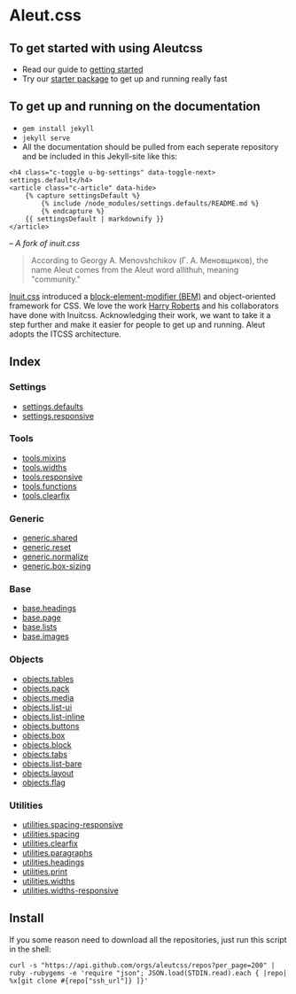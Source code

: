 # Aleut.css

## To get started with using Aleutcss
- Read our guide to [getting started](http://aleutcss.github.io/getting-started)
- Try our [starter package](https://github.com/aleutcss/starter) to get up and running really fast

## To get up and running on the documentation
* `gem install jekyll`
* `jekyll serve`
* All the documentation should be pulled from each seperate repository and be included in this Jekyll-site like this:
```
<h4 class="c-toggle u-bg-settings" data-toggle-next> settings.default</h4>
<article class="c-article" data-hide>
	{% capture settingsDefault %}
		{% include /node_modules/settings.defaults/README.md %}
		{% endcapture %}
	{{ settingsDefault | markdownify }}
</article>
```

*– A fork of inuit.css*

> According to Georgy A. Menovshchikov (Г. А. Меновщиков), the name Aleut comes from the Aleut word allíthuh, meaning "community."

[Inuit.css](https://github.com/inuitcss) introduced a [block-element-modifier (BEM)](https://en.bem.info/) and object-oriented framework for CSS. We love the work [Harry Roberts](http://csswizardry.com/) and his collaborators have done with Inuitcss. Acknowledging their work, we want to take it a step further and make it easier for people to get up and running. Aleut adopts the ITCSS architecture.

## Index

### Settings

- [settings.defaults](https://github.com/aleutcss/settings.defaults)
- [settings.responsive](https://github.com/aleutcss/settings.responsive)

### Tools
- [tools.mixins](https://github.com/aleutcss/tools.mixins)
- [tools.widths](https://github.com/aleutcss/tools.widths)
- [tools.responsive](https://github.com/aleutcss/tools.responsive)
- [tools.functions](https://github.com/aleutcss/tools.functions)
- [tools.clearfix](https://github.com/aleutcss/tools.clearfix)

### Generic
- [generic.shared](https://github.com/aleutcss/generic.shared)
- [generic.reset](https://github.com/aleutcss/generic.reset)
- [generic.normalize](https://github.com/aleutcss/generic.normalize)
- [generic.box-sizing](https://github.com/aleutcss/generic.box-sizing)

### Base
- [base.headings](https://github.com/aleutcss/base.headings)
- [base.page](https://github.com/aleutcss/base.page)
- [base.lists](https://github.com/aleutcss/base.lists)
- [base.images](https://github.com/aleutcss/base.images)


### Objects

- [objects.tables](https://github.com/aleutcss/objects.tables)
- [objects.pack](https://github.com/aleutcss/objects.pack)
- [objects.media](https://github.com/aleutcss/objects.media)
- [objects.list-ui](https://github.com/aleutcss/objects.list-ui)
- [objects.list-inline](https://github.com/aleutcss/objects.list-inline)
- [objects.buttons](https://github.com/aleutcss/objects.buttons)
- [objects.box](https://github.com/aleutcss/objects.box)
- [objects.block](https://github.com/aleutcss/objects.block)
- [objects.tabs](https://github.com/aleutcss/objects.tabs)
- [objects.list-bare](https://github.com/aleutcss/objects.list-bare)
- [objects.layout](https://github.com/aleutcss/objects.layout)
- [objects.flag](https://github.com/aleutcss/objects.flag)

### Utilities

- [utilities.spacing-responsive](https://github.com/aleutcss/utilities.spacing-responsive)
- [utilities.spacing](https://github.com/aleutcss/utilities.spacing)
- [utilities.clearfix](https://github.com/aleutcss/utilities.clearfix)
- [utilities.paragraphs](https://github.com/aleutcss/utilities.paragraphs)
- [utilities.headings](https://github.com/aleutcss/utilities.headings)
- [utilities.print](https://github.com/aleutcss/utilities.print)
- [utilities.widths](https://github.com/aleutcss/utilities.widths)
- [utilities.widths-responsive](https://github.com/aleutcss/utilities.widths-responsive)

## Install

If you some reason need to download all the repositories, just run this script in the shell:

    curl -s "https://api.github.com/orgs/aleutcss/repos?per_page=200" | ruby -rubygems -e 'require "json"; JSON.load(STDIN.read).each { |repo| %x[git clone #{repo["ssh_url"]} ]}'
